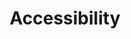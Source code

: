 ---
#See https://github.com/HTTPArchive/almanac.httparchive.org/wiki/Authors'-Guide#metadata-to-add-at-the-top-of-your-chapters
title: Accessibility
description: Accessibility chapter of the 2024 Web Almanac covering ease of reading, navigation, forms, media, ARIA, and accessibility apps.
authors: []
reviewers: []
editors: []
analysts: []
translators: []
results: https://docs.google.com/spreadsheets/d/1btB1r9QpdgTyToPhn7glcGAdMFs7eq4UcQSVIHBqiYQ/edit#gid=1778117656
featured_quote: 
featured_stat_1: 
featured_stat_label_1: 
featured_stat_2: 
featured_stat_label_2: 
featured_stat_3: 
featured_stat_label_3:  
---